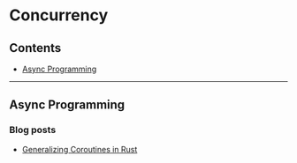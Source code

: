 # Concurrency

## Contents

* [Async Programming](#async)

***

## Async Programming <a name="async"></a>

### Blog posts

* [Generalizing Coroutines in Rust](https://samsartor.com/coroutines-1/)
